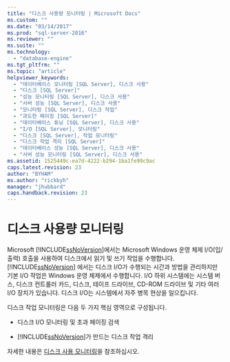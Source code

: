```yaml
---
title: "디스크 사용량 모니터링 | Microsoft Docs"
ms.custom: ""
ms.date: "03/14/2017"
ms.prod: "sql-server-2016"
ms.reviewer: ""
ms.suite: ""
ms.technology: 
  - "database-engine"
ms.tgt_pltfrm: ""
ms.topic: "article"
helpviewer_keywords: 
  - "데이터베이스 모니터링 [SQL Server], 디스크 사용"
  - "디스크 [SQL Server]"
  - "성능 모니터링 [SQL Server], 디스크 사용"
  - "서버 성능 [SQL Server], 디스크 사용"
  - "모니터링 [SQL Server], 디스크 작업"
  - "과도한 페이징 [SQL Server]"
  - "데이터베이스 튜닝 [SQL Server], 디스크 사용"
  - "I/O [SQL Server], 모니터링"
  - "디스크 [SQL Server], 작업 모니터링"
  - "디스크 작업 격리 [SQL Server]"
  - "데이터베이스 성능 [SQL Server], 디스크 사용"
  - "서버 성능 모니터링 [SQL Server], 디스크 사용"
ms.assetid: 1525449c-ea7d-4222-b294-1ba1fe99c9ac
caps.latest.revision: 23
author: "BYHAM"
ms.author: "rickbyh"
manager: "jhubbard"
caps.handback.revision: 23
---
```

# 디스크 사용량 모니터링
  Microsoft [!INCLUDE[ssNoVersion](../../includes/ssnoversion-md.md)]에서는 Microsoft Windows 운영 체제 I/O(입/출력) 호출을 사용하여 디스크에서 읽기 및 쓰기 작업을 수행합니다. [!INCLUDE[ssNoVersion](../../includes/ssnoversion-md.md)] 에서는 디스크 I/O가 수행되는 시간과 방법을 관리하지만 기본 I/O 작업은 Windows 운영 체제에서 수행합니다. I/O 하위 시스템에는 시스템 버스, 디스크 컨트롤러 카드, 디스크, 테이프 드라이브, CD-ROM 드라이브 및 기타 여러 I/O 장치가 있습니다. 디스크 I/O는 시스템에서 자주 병목 현상을 일으킵니다.  
  
 디스크 작업 모니터링은 다음 두 가지 핵심 영역으로 구성됩니다.  
  
-   디스크 I/O 모니터링 및 초과 페이징 검색  
  
-   [!INCLUDE[ssNoVersion](../../includes/ssnoversion-md.md)]가 만드는 디스크 작업 격리  
  
 자세한 내용은 [디스크 사용 모니터링](http://social.technet.microsoft.com/wiki/contents/articles/monitoring-disk-usage.aspx)을 참조하십시오.  
  
  